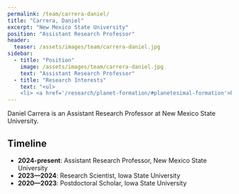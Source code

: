 ```yaml
---
permalink: /team/carrera-daniel/
title: "Carrera, Daniel"
excerpt: "New Mexico State University"
position: "Assistant Research Professor"
header:
  teaser: /assets/images/team/carrera-daniel.jpg
sidebar:
  - title: "Position"
    image: /assets/images/team/carrera-daniel.jpg
    text: "Assistant Research Professor"
  - title: "Research Interests"
    text: "<ul>
    <li> <a href='/research/planet-formation/#planetesimal-formation'>Planetesimal formation</a>"
---
```

Daniel Carrera is an Assistant Research Professor at New Mexico State University.

## Timeline
- __2024-present__: Assistant Research Professor, New Mexico State University
- __2023—2024__: Research Scientist, Iowa State University
- __2020—2023__: Postdoctoral Scholar, Iowa State University

